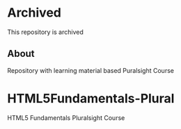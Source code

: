 # Archived

This repository is archived

## About

Repository with learning material based Puralsight Course

# HTML5Fundamentals-Plural
HTML5 Fundamentals Pluralsight Course
